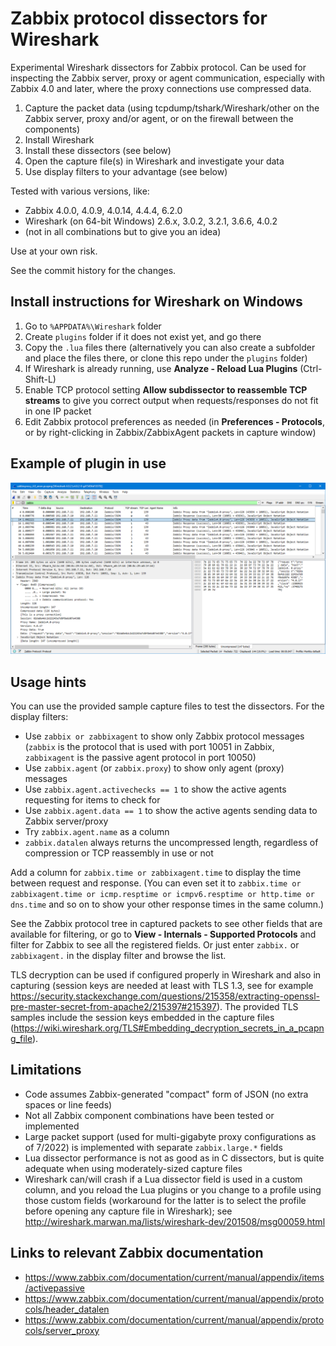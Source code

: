 # Zabbix protocol dissectors for Wireshark

Experimental Wireshark dissectors for Zabbix protocol. Can be used for inspecting the Zabbix
server, proxy or agent communication, especially with Zabbix 4.0 and later, where the proxy
connections use compressed data.

1. Capture the packet data (using tcpdump/tshark/Wireshark/other on the Zabbix server, proxy and/or agent,
or on the firewall between the components)
1. Install Wireshark
1. Install these dissectors (see below)
1. Open the capture file(s) in Wireshark and investigate your data
1. Use display filters to your advantage (see below)

Tested with various versions, like:
- Zabbix 4.0.0, 4.0.9, 4.0.14, 4.4.4, 6.2.0
- Wireshark (on 64-bit Windows) 2.6.x, 3.0.2, 3.2.1, 3.6.6, 4.0.2
- (not in all combinations but to give you an idea)

Use at your own risk.

See the commit history for the changes.

## Install instructions for Wireshark on Windows

1. Go to `%APPDATA%\Wireshark` folder
1. Create `plugins` folder if it does not exist yet, and go there
1. Copy the `.lua` files there (alternatively you can also create a subfolder and
place the files there, or clone this repo under the `plugins` folder)
1. If Wireshark is already running, use **Analyze - Reload Lua Plugins** (Ctrl-Shift-L)
1. Enable TCP protocol setting **Allow subdissector to reassemble TCP streams**
to give you correct output when requests/responses do not fit in one
IP packet
1. Edit Zabbix protocol preferences as needed (in **Preferences - Protocols**, or
by right-clicking in Zabbix/ZabbixAgent packets in capture window)

## Example of plugin in use

![Example of viewing packets](./screenshots/example.png)

## Usage hints

You can use the provided sample capture files to test the dissectors. For the display filters:

- Use `zabbix or zabbixagent` to show only Zabbix protocol messages (`zabbix` is the protocol that
is used with port 10051 in Zabbix, `zabbixagent` is the passive agent protocol in port 10050)
- Use `zabbix.agent` (or `zabbix.proxy`) to show only agent (proxy) messages
- Use `zabbix.agent.activechecks == 1` to show the active agents requesting for items
to check for
- Use `zabbix.agent.data == 1` to show the active agents sending data to Zabbix server/proxy
- Try `zabbix.agent.name` as a column
- `zabbix.datalen` always returns the uncompressed length, regardless of
compression or TCP reassembly in use or not

Add a column for `zabbix.time or zabbixagent.time` to display the time between
request and response. (You can even set it to
`zabbix.time or zabbixagent.time or icmp.resptime or icmpv6.resptime or http.time or dns.time`
and so on to show your other response times in the same column.)

See the Zabbix protocol tree in captured packets to see other fields that are
available for filtering, or go to **View - Internals - Supported Protocols** and
filter for Zabbix to see all the registered fields. Or just enter `zabbix.` or
`zabbixagent.` in the display filter and browse the list.

TLS decryption can be used if configured properly in Wireshark and also in
capturing (session keys are needed at least with TLS 1.3, see for example
https://security.stackexchange.com/questions/215358/extracting-openssl-pre-master-secret-from-apache2/215397#215397).
The provided TLS samples include the session keys embedded in the capture files
(https://wiki.wireshark.org/TLS#Embedding_decryption_secrets_in_a_pcapng_file).

## Limitations

- Code assumes Zabbix-generated "compact" form of JSON (no extra spaces or line feeds)
- Not all Zabbix component combinations have been tested or implemented
- Large packet support (used for multi-gigabyte proxy configurations as of 7/2022) is implemented
with separate `zabbix.large.*` fields
- Lua dissector performance is not as good as in C dissectors, but is quite adequate when using
moderately-sized capture files
- Wireshark can/will crash if a Lua dissector field is used in a custom column, and you reload the
Lua plugins or you change to a profile using those custom fields (workaround for the latter is
to select the profile before opening any capture file in Wireshark); see
http://wireshark.marwan.ma/lists/wireshark-dev/201508/msg00059.html

## Links to relevant Zabbix documentation

- https://www.zabbix.com/documentation/current/manual/appendix/items/activepassive
- https://www.zabbix.com/documentation/current/manual/appendix/protocols/header_datalen
- https://www.zabbix.com/documentation/current/manual/appendix/protocols/server_proxy
